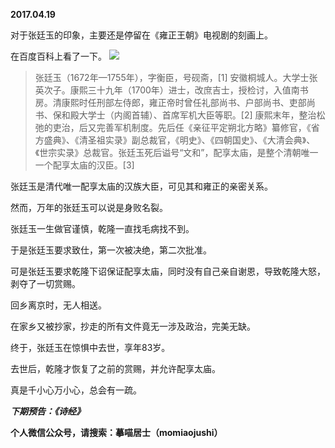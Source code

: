 
          
**2017.04.19**

对于张廷玉的印象，主要还是停留在《雍正王朝》电视剧的刻画上。

在百度百科上看了一下。
![](https://mmbiz.qlogo.cn/mmbiz_png/uDI3FLln00Ym6P1UyaewPQuqv4y2RgsmhCZtkb8iaxZGf2SZicYmreCHLdDMfIUkaNq0V8iaE1Cialv93KasphP2YQ/0?wx_fmt=png)

>张廷玉（1672年—1755年），字衡臣，号砚斋，[1] 安徽桐城人。大学士张英次子。康熙三十九年（1700年）进士，改庶吉士，授检讨，入值南书房。清康熙时任刑部左侍郎，雍正帝时曾任礼部尚书、户部尚书、吏部尚书、保和殿大学士（内阁首辅）、首席军机大臣等职。[2] 康熙末年，整治松弛的吏治，后又完善军机制度。先后任《亲征平定朔北方略》纂修官，《省方盛典》、《清圣祖实录》副总裁官，《明史》、《四朝国史》、《大清会典》、《世宗实录》总裁官。张廷玉死后谥号“文和”，配享太庙，是整个清朝唯一一个配享太庙的汉臣。[3]


张廷玉是清代唯一配享太庙的汉族大臣，可见其和雍正的亲密关系。

然而，万年的张廷玉可以说是身败名裂。

张廷玉一生做官谨慎，乾隆一直找毛病找不到。

于是张廷玉要求致仕，第一次被决绝，第二次批准。

可是张廷玉要求乾隆下诏保证配享太庙，同时没有自己亲自谢恩，导致乾隆大怒，剥夺了一切赏赐。

回乡离京时，无人相送。

在家乡又被抄家，抄走的所有文件竟无一涉及政治，完美无缺。

终于，张廷玉在惊惧中去世，享年83岁。

去世后，乾隆才恢复了之前的赏赐，并允许配享太庙。

真是千小心万小心，总会有一疏。


***下期预告：《诗经》***


**个人微信公众号，请搜索：摹喵居士（momiaojushi）**

        